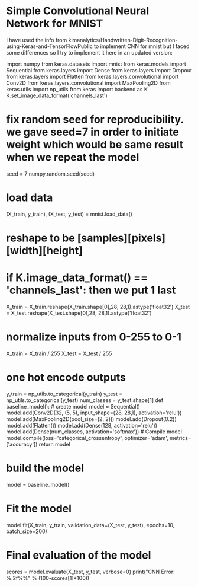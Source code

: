 # Simple Convolutional Neural Network for MNIST

I have used the info from kimanalytics/Handwritten-Digit-Recognition-using-Keras-and-TensorFlowPublic to implement CNN for mnist but I 
faced some differences so I try to implement it here in an updated version:

import numpy
from keras.datasets import mnist
from keras.models import Sequential
from keras.layers import Dense
from keras.layers import Dropout
from keras.layers import Flatten
from keras.layers.convolutional import Conv2D
from keras.layers.convolutional import MaxPooling2D
from keras.utils import np_utils
from keras import backend as K
K.set_image_data_format('channels_last')
# fix random seed for reproducibility. we gave seed=7 in order to initiate weight which would be same result when we repeat the model
seed = 7
numpy.random.seed(seed)
# load data
(X_train, y_train), (X_test, y_test) = mnist.load_data()
# reshape to be [samples][pixels][width][height]
# if K.image_data_format() == 'channels_last': then we put 1 last
X_train = X_train.reshape(X_train.shape[0],28, 28,1).astype('float32')
X_test = X_test.reshape(X_test.shape[0],28, 28,1).astype('float32')
# normalize inputs from 0-255 to 0-1
X_train = X_train / 255
X_test = X_test / 255
# one hot encode outputs
y_train = np_utils.to_categorical(y_train)
y_test = np_utils.to_categorical(y_test)
num_classes = y_test.shape[1]
def baseline_model():
	# create model
	model = Sequential()
	model.add(Conv2D(32, (5, 5), input_shape=(28, 28,1), activation='relu'))
	model.add(MaxPooling2D(pool_size=(2, 2)))
	model.add(Dropout(0.2))
	model.add(Flatten())
	model.add(Dense(128, activation='relu'))
	model.add(Dense(num_classes, activation='softmax'))
	# Compile model
	model.compile(loss='categorical_crossentropy', optimizer='adam', metrics=['accuracy'])
	return model
# build the model
model = baseline_model()
# Fit the model
model.fit(X_train, y_train, validation_data=(X_test, y_test), epochs=10, batch_size=200)
# Final evaluation of the model
scores = model.evaluate(X_test, y_test, verbose=0)
print("CNN Error: %.2f%%" % (100-scores[1]*100))
